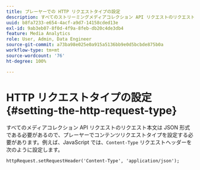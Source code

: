 ```yaml
---
title: プレーヤーでの HTTP リクエストタイプの設定
description: すべてのストリーミングメディアコレクション API リクエストのリクエスト本文は、JSON 形式にする必要があります。プレーヤーでコンテンツリクエストタイプを設定する方法を説明します。
uuid: b8fa7233-e654-4acf-a9d7-14158cded13e
exl-id: 9ab3eb07-8f0d-4f9a-8feb-db20c4de3db4
feature: Media Analytics
role: User, Admin, Data Engineer
source-git-commit: a73ba98e025e0a915a5136bb9e0d5bcbde875b0a
workflow-type: tm+mt
source-wordcount: '76'
ht-degree: 100%

---
```


# HTTP リクエストタイプの設定 {#setting-the-http-request-type}

すべてのメディアコレクション API リクエストのリクエスト本文は JSON 形式である必要があるので、プレーヤーでコンテンツリクエストタイプを設定する必要があります。例えば、JavaScript では、`Content-Type` リクエストヘッダーを次のように設定します。

```
httpRequest.setRequestHeader('Content-Type', 'application/json'); 
```
